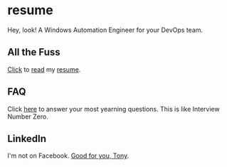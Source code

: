 # resume
Hey, look! A Windows Automation Engineer for your DevOps team.

## All the Fuss
[Click](https://github.com/tonypags/resume/AP-Resume.pdf) to [read](https://github.com/tonypags/resume/AP-Resume.pdf) my [resume](https://github.com/tonypags/resume/AP-Resume.pdf).

## FAQ
Click [here](https://github.com/tonypags/resume/FAQ.md) to answer your most yearning questions. This is like Interview Number Zero. 

## LinkedIn
I'm not on Facebook. [Good for you, Tony](https://www.linkedin.com/in/tony-pagliaro-a2923337/).
